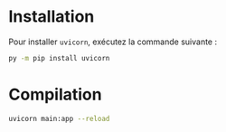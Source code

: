 # Installation

Pour installer `uvicorn`, exécutez la commande suivante :

```bash
py -m pip install uvicorn
```
# Compilation
```bash	
uvicorn main:app --reload
```	